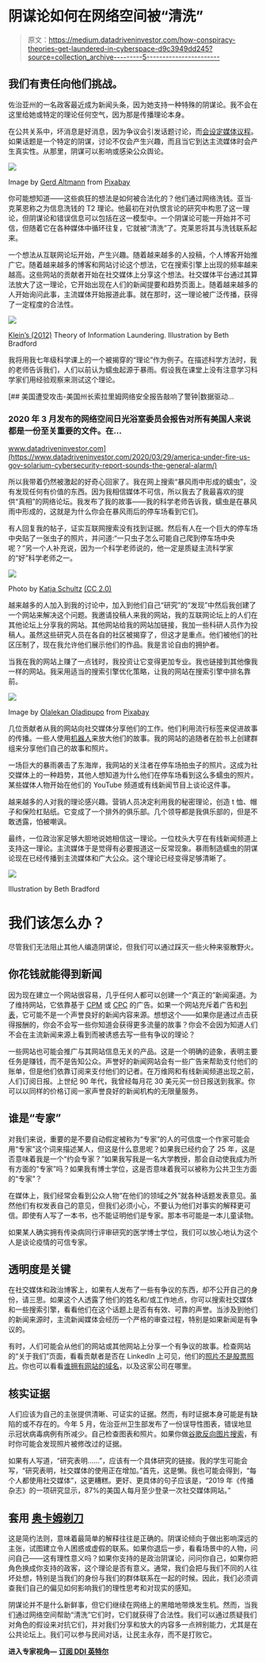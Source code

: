 # 阴谋论如何在网络空间被“清洗”

> 原文：<https://medium.datadriveninvestor.com/how-conspiracy-theories-get-laundered-in-cyberspace-d9c3949dd245?source=collection_archive---------5----------------------->

## 我们有责任向他们挑战。

佐治亚州的一名政客最近成为新闻头条，因为她支持一种特殊的阴谋论。我不会在这里给她或特定的理论任何空气，因为那是传播理论本身。

在公共关系中，坏消息是好消息，因为争议会引发话题讨论，而[会设定媒体议程](https://online.alvernia.edu/articles/agenda-setting-theory/)。如果话题是一个特定的阴谋，讨论不仅会产生兴趣，而且当它到达主流媒体时会产生真实性。从那里，阴谋可以影响或感染公众舆论。

![](img/bcc6835d7c285bc2ef06b0eb58326f14.png)

Image by [Gerd Altmann](https://pixabay.com/users/geralt-9301/?utm_source=link-attribution&utm_medium=referral&utm_campaign=image&utm_content=1187192) from [Pixabay](https://pixabay.com/?utm_source=link-attribution&utm_medium=referral&utm_campaign=image&utm_content=1187192)

你可能想知道——这些疯狂的想法是如何被合法化的？他们通过网络洗钱。亚当·克莱恩称之为信息洗钱的 T2 理论。他最初在对仇恨言论的研究中构思了这一理论，但阴谋论和错误信息可以包括在这一模型中。一个阴谋论可能一开始并不可信，但随着它在各种媒体中循环往复，它就被“清洗”了。克莱恩将其与洗钱联系起来。

一个想法从互联网论坛开始，产生兴趣。随着越来越多的人投稿，个人博客开始推广它。随着越来越多的博客和网站讨论这个想法，它在搜索引擎上出现的频率越来越高。这些网站的贡献者开始在社交媒体上分享这个想法。社交媒体平台通过其算法放大了这一理论，它开始出现在人们的新闻提要和趋势页面上。随着越来越多的人开始询问此事，主流媒体开始报道此事。就在那时，这一理论被广泛传播，获得了一定程度的合法性。

![](img/6519f570f510dff8a0181105e67ca8e8.png)

[Klein’s (2012)](https://doi.org/10.1111/j.1468-2885.2012.01415.x) Theory of Information Laundering. Illustration by Beth Bradford

我将用我七年级科学课上的一个被揭穿的“理论”作为例子。在描述科学方法时，我的老师告诉我们，人们以前认为蠕虫起源于暴雨。假设我在课堂上没有注意学习科学家们用经验观察来测试这个理论。

[](https://www.datadriveninvestor.com/2020/03/29/america-under-fire-us-gov-solarium-cybersecurity-report-sounds-the-general-alarm/) [## 美国遭受攻击-美国州长索拉里姆网络安全报告敲响了警钟|数据驱动…

### 2020 年 3 月发布的网络空间日光浴室委员会报告对所有美国人来说都是一份至关重要的文件。在…

www.datadriveninvestor.com](https://www.datadriveninvestor.com/2020/03/29/america-under-fire-us-gov-solarium-cybersecurity-report-sounds-the-general-alarm/) 

所以我带着仍然被激起的好奇心回家了。我在网上搜索“暴风雨中形成的蠕虫”，没有发现任何有价值的东西。因为我相信媒体不可信，所以我去了我最喜欢的提供“真相”的网络论坛。我发布了我的故事——我的科学老师告诉我，蠕虫是在暴风雨中形成的，这就是为什么你会在暴风雨后的停车场看到它们。

有人回复我的帖子，证实互联网搜索没有找到证据。然后有人在一个巨大的停车场中央贴了一张虫子的照片，并问道:“一只虫子怎么可能自己爬到停车场中央呢？”另一个人补充说，因为一个科学老师说的，他一定是质疑主流科学家的“好”科学老师之一。

![](img/b40bd9d3269bd1dfb84cb173675efd96.png)

Photo by [Katja Schultz](https://www.flickr.com/photos/treegrow/38799468075) [(CC 2.0)](https://creativecommons.org/licenses/by/2.0/)

越来越多的人加入到我的讨论中，加入到他们自己“研究”的“发现”中然后我创建了一个网站来解决这个问题。我邀请投稿人来我的网站，我的互联网论坛上的人们在其他论坛上分享我的网站。其他网站给我的网站加链接，我加一些科研人员作为投稿人。虽然这些研究人员在各自的社区被揭穿了，但这才是重点。他们被他们的社区压制了，现在我允许他们展示他们的作品。我是言论自由的拥护者。

当我在我的网站上赚了一点钱时，我投资让它变得更加专业。我也链接到其他像我一样的网站。我采用适当的搜索引擎优化策略，让我的网站在搜索引擎中排名靠前。

![](img/345c01e56840b8dfcc937fa05c02e982.png)

Image by [Olalekan Oladipupo](https://pixabay.com/users/lakexyde-2489063/?utm_source=link-attribution&utm_medium=referral&utm_campaign=image&utm_content=1935737) from [Pixabay](https://pixabay.com/?utm_source=link-attribution&utm_medium=referral&utm_campaign=image&utm_content=1935737)

几位贡献者从我的网站向社交媒体分享他们的工作。他们利用流行标签来促进故事的传播。一些人使用[机器人](https://www.cnet.com/how-to/what-is-a-bot/)来放大他们的故事。我的网站的追随者在脸书上创建群组来分享他们自己的故事和照片。

一场巨大的暴雨袭击了东海岸，我网站的关注者在停车场拍虫子的照片。这成为社交媒体上的一种趋势，其他人想知道为什么他们在停车场看到这么多蠕虫的照片。某些媒体人物开始在他们的 YouTube 频道或有线新闻节目上谈论这件事。

越来越多的人对我的理论感兴趣。营销人员决定利用我的秘密理论，创造 t 恤、帽子和保险杠贴纸。它变成了一个排外的俱乐部。几个领导都是我俱乐部的，但是不敢透露，怕被嘲讽。

最终，一位政治家足够大胆地说她相信这一理论。一位枕头大亨在有线新闻频道上支持这一理论。主流媒体于是觉得有必要报道这一反常现象。暴雨制造蠕虫的阴谋论现在已经传播到主流媒体和广大公众。这个理论已经变得足够清晰了。

![](img/f2ade48bc9916bdd94d29e51fe05e247.png)

Illustration by Beth Bradford

# 我们该怎么办？

尽管我们无法阻止其他人编造阴谋论，但我们可以通过踩灭一些火种来驱散野火。

## 你花钱就能得到新闻

因为现在建立一个网站很容易，几乎任何人都可以创建一个“真正的”新闻渠道。为了维持网站，它依靠基于 [CPM](https://www.investopedia.com/terms/c/cpm.asp) 或 [CPC](https://www.investopedia.com/terms/c/cpc.asp) 的广告。如果一个网站充斥着广告和[列表](https://dictionary.cambridge.org/us/dictionary/english/listicle)，它可能不是一个声誉良好的新闻内容来源。想想这个——如果你是通过点击获得报酬的，你会不会写一些你知道会获得更多流量的故事？你会不会因为知道人们不会在主流新闻来源上看到而被诱惑去写一些有争议的理论？

一些网站也可能会推广与其网站信息无关的产品。这是一个明确的迹象，表明主要任务是赚钱，而不是告知公众。声誉好的新闻网站会有一些广告来帮助支付他们的账单，但是他们依靠订阅来支付他们的记者。在万维网和有线新闻频道出现之前，人们订阅日报。上世纪 90 年代，我曾经每月花 30 美元买一份日报送到我家。你可以以同样的价格订阅一家声誉良好的新闻机构的无限量服务。

## 谁是“专家”

对我们来说，重要的是不要自动假定被称为“专家”的人的可信度一个作家可能会用“专家”这个词来描述某人，但这是什么意思呢？如果我已经约会了 25 年，这是否意味着我是一个“约会专家？”如果我写我是一名大学教授，那会自动使我成为所有方面的“专家”吗？如果我有博士学位，这是否意味着我可以被称为公共卫生方面的“专家”？

在媒体上，我们经常会看到公众人物“在他们的领域之外”就各种话题发表意见。虽然他们有权发表自己的意见，但我们必须小心，不要认为他们对事实的解释更可信。即使有人写了一本书，也不能证明他们是专家。那本书可能是一本儿童读物。

如果某人确实拥有传染病同行评审研究的医学博士学位，我们可以放心地认为这个人是谈论疫情的可信专家。

## **透明度是关键**

在社交媒体和政治博客上，如果有人发布了一些有争议的东西，却不公开自己的身份，请三思。如果这个人透露了他们的姓名和/或工作地点，你可以搜索社交媒体和一些搜索引擎，看看他们在这个话题上是否有有效、可靠的声誉。当涉及到他们的新闻来源时，主流新闻媒体会经历一个严格的审查过程，特别是如果新闻是有争议的。

有时，人们可能会从他们的网站或其他网站上分享一个有争议的故事。检查网站的“关于我们”页面，看看贡献者是否在 LinkedIn 上可见，他们的[照片不是股票照片](https://www.bellingcat.com/news/americas/2018/10/30/unintelligent-design-surefire-intelligence/)。你也可以看看[谁拥有网站的域名](https://lookup.icann.org/)，以及这家公司在哪里。

## **核实证据**

人们应该为自己的主张提供清晰、可证实的证据。然而，有时证据本身可能是有缺陷的或不存在的。今年 5 月，佐治亚州卫生部发布了一份误导性图表，错误地显示冠状病毒病例有所减少。自己检查图表和照片。如果你做[谷歌反向图片搜索](https://support.google.com/websearch/answer/1325808?co=GENIE.Platform=Android&hl=en)，有时你可能会发现照片被修改过的证据。

如果有人写道，“研究表明……”，应该有一个具体研究的链接。我的学生可能会写，“研究表明，社交媒体的使用正在增加。”首先，这是懒。我也可能会得到，“每个人都使用社交媒体”，这更糟糕。更好、更具体的句子应该是，“2019 年《传播杂志》的一项研究显示，87%的美国人每月至少登录一次社交媒体网站。”

## **套用** [**奥卡姆剃刀**](http://math.ucr.edu/home/baez/physics/General/occam.html)

这是简约法则，意味着最简单的解释往往是正确的。阴谋论倾向于做出影响深远的主张，试图建立令人困惑或虚假的联系。如果你退后一步，看看场景中的人物，问问自己——这有理性意义吗？如果你支持的是政治阴谋论，问问你自己，如果你把角色换成你支持的政客，这个理论是否有意义。通常，我们会把与我们不同的人往坏处想，特别是当我们的身份与我们的群体联系在一起的时候。因此，我们必须调查我们自己的偏见如何影响我们的理性思考和对现实的感知。

阴谋论并不是什么新鲜事，但它们继续在网络上的黑暗地带焕发生机。然而，当我们通过网络空间帮助“清洗”它们时，它们就获得了合法性。我们可以通过质疑我们对角色的假设来对抗它们，并对我们分享和放大的内容多一点辨别能力，尤其是在公共论坛上。我们可以参与民间对话，让民主永存，而不是打败它。

**进入专家视角—** [**订阅 DDI 英特尔**](https://datadriveninvestor.com/ddi-intel)